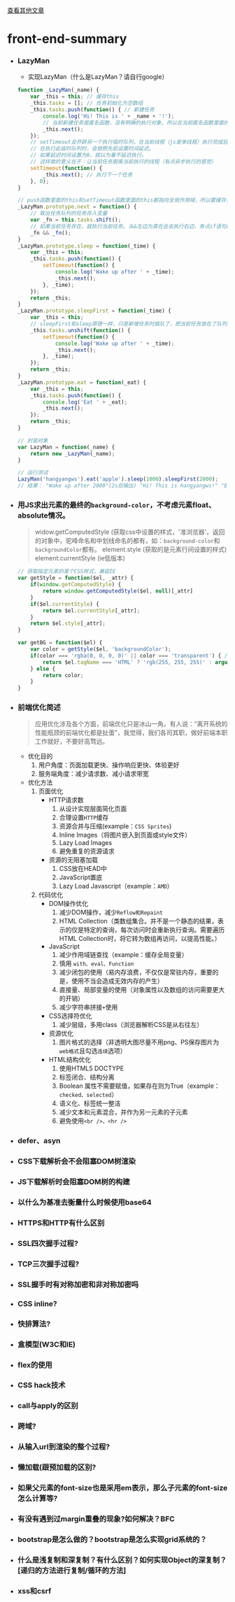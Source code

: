 [查看其他文章](https://github.com/hangyangws/myArticles#articles-list)

# front-end-summary

- ### LazyMan
    - 实现LazyMan（什么是LazyMan？请自行google）
    ```javascript
    function _LazyMan(_name) {
        var _this = this; // 缓存this
        _this.tasks = []; // 任务初始化为空数组
        _this.tasks.push(function() { // 新建任务
            console.log('Hi! This is ' + _name + '!');
            // 当前新建任务是匿名函数，没有明确的执行对象，所以在当前匿名函数里面的this指向window，因此访问当前LazyMan对象就要缓存this
            _this.next();
        });
        // setTimeout会开辟另一个执行临时队列，在当前线程（js是单线程）执行完成后才会执行此临时队列的任务。
        // 在执行此临时队列时，会按照先前设置时间延迟。
        // 如果延迟时间设置为0，就以为着不延迟执行。
        // 这样做的意义在于：让当前任务脱离当前执行的线程（有点异步执行的感觉）
        setTimeout(function() {
            _this.next(); // 执行下一个任务
        }, 0);
    }

    // push函数里面的this和setTimeout函数里面的this都指向全局作用域，所以要缓存当前this指向
    _LazyMan.prototype.next = function() {
        // 取出任务队列的任务存入变量
        var _fn = this.tasks.shift();
        // 如果当前任务存在，就执行当前任务。（&&左边为真在会去执行右边，有点if语句的感觉）
        _fn && _fn();
    }
    _LazyMan.prototype.sleep = function(_time) {
        var _this = this;
        _this.tasks.push(function() {
            setTimeout(function() {
                console.log('Wake up after ' + _time);
                _this.next();
            }, _time);
        });
        return _this;
    }
    _LazyMan.prototype.sleepFirst = function(_time) {
        var _this = this;
        // sleepFirst和sleep原理一样，只是新增任务时插队了，把当前任务放在了队列的最前面
        _this.tasks.unshift(function() {
            setTimeout(function() {
                console.log('Wake up after ' + _time);
                _this.next();
            }, _time);
        });
        return _this;
    }
    _LazyMan.prototype.eat = function(_eat) {
        var _this = this;
        _this.tasks.push(function() {
            console.log('Eat ' + _eat);
            _this.next();
        });
        return _this;
    }

    // 封装对象
    var LazyMan = function(_name) {
        return new _LazyMan(_name);
    }

    // 运行测试
    LazyMan('hangyangws').eat('apple').sleep(1000).sleepFirst(2000);
    // 结果： "Wake up after 2000"(2s后输出) "Hi! This is hangyangws!" "Eat apple" "Wake up after 1000"(1s后输出)
    ```

- ### 用JS求出元素的最终的`background-color`，不考虑元素float、absolute情况。
    > widow.getComputedStyle (获取css中设置的样式，'准浏览器'。返回的对象中，驼峰命名和中划线命名的都有，如：`background-color`和`backgroundColor`都有。
    > element.style (获取的是元素行间设置的样式)
    > element.currentStyle (ie低版本)

    ```javascript
    // 获取指定元素的某个CSS样式，兼容IE
    var getStyle = function($el, _attr) {
        if(window.getComputedStyle) {
            return window.getComputedStyle($el, null)[_attr]
        }
        if($el.currentStyle) {
            return $el.currentStyle[_attr];
        }
        return $el.style[_attr];
    }

    var getBG = function($el) {
        var color = getStyle($el, 'backgroundColor');
        if(color === 'rgba(0, 0, 0, 0)' || color === 'transparent') { // 判断是否透明
            return $el.tagName === 'HTML' ? 'rgb(255, 255, 255)' : arguments.callee($el.parentNode, 'backgroundColor');
        } else {
            return color;
        }
    }
    ```

- ### 前端优化简述

    > 应用优化涉及各个方面，前端优化只是冰山一角。有人说：“离开系统的性能瓶颈的前端优化都是扯蛋”，我觉得，我们各司其职，做好前端本职工作就好，不要好高骛远。

    - 优化目的
        1. 用户角度：页面加载更快、操作响应更快、体验更好
        1. 服务端角度：减少请求数、减小请求带宽
    - 优化方法
        1. 页面优化
            - HTTP请求数
                1. 从设计实现层面简化页面
                1. 合理设置`HTTP`缓存
                1. 资源合并与压缩(example：`CSS Sprites`)
                1. Inline Images（将图片嵌入到页面或style文件）
                1. Lazy Load Images
                1. 避免重复的资源请求
            - 资源的无阻塞加载
                1. CSS放在HEAD中
                1. JavaScript置底
                1. Lazy Load Javascript（example：`AMD`）
        1. 代码优化
            - DOM操作优化
                1. 减少DOM操作，减少`Reflow和Repaint`
                1. HTML Collection（类数组集合。并不是一个静态的结果，表示的仅是特定的查询，每次访问时会重新执行查询。需要遍历 HTML Collection时，将它转为数组再访问，以提高性能。）
            - JavaScript
                1. 减少作用域链查找（example：缓存全局变量）
                1. 慎用 `with、eval、Function`
                1. 减少闭包的使用（易内存浪费，不仅仅是常驻内存，重要的是，使用不当会造成无效内存的产生）
                1. 直接量、局部变量的使用（对象属性以及数组的访问需要更大的开销）
                1. 减少字符串拼接`+`使用
            - CSS选择符优化
                1. 减少层级，多用class（浏览器解析CSS是从右往左）
            - 资源优化
                1. 图片格式的选择（非透明大图尽量不用png、PS保存图片为`web格式`且勾选`连续`选项）
            -  HTML结构优化
                1. 使用HTML5 DOCTYPE
                1. 标签闭合、结构分离
                1. Boolean 属性不需要赋值，如果存在则为True（example：`checked、selected`）
                1. 语义化、标签统一整洁
                1. 减少文本和元素混合，并作为另一元素的子元素
                1. 避免使用`<br />、<hr />`

- ### defer、asyn

- ### CSS下载解析会不会阻塞DOM树渲染

- ### JS下载解析时会阻塞DOM树的构建

- ### 以什么为基准去衡量什么时候使用base64

- ### HTTPS和HTTP有什么区别

- ### SSL四次握手过程?

- ### TCP三次握手过程?

- ### SSL握手时有对称加密和非对称加密吗

- ### CSS inline?

- ### 快排算法?

- ### 盒模型(W3C和IE)

- ### flex的使用

- ### CSS hack技术

- ### call与apply的区别

- ### 跨域?

- ### 从输入url到渲染的整个过程?

- ### 懒加载(跟预加载的区别?

- ### 如果父元素的font-size也是采用em表示，那么子元素的font-size怎么计算等?

- ### 有没有遇到过margin重叠的现象?如何解决？BFC

- ### bootstrap是怎么做的？bootstrap是怎么实现grid系统的？

- ### 什么是浅复制和深复制？有什么区别？如何实现Object的深复制？[递归的方法进行复制/循环的方法]

- ### xss和csrf
